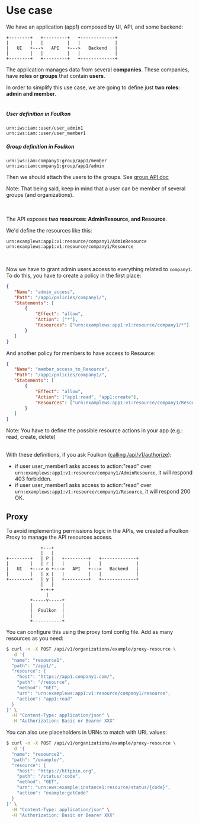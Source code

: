 # Use case

We have an application (app1) composed by UI, API, and some backend:
```
+--------+   +---------+   +-------------+
|        |   |         |   |             |
|   UI   +--->   API   +--->   Backend   |
|        |   |         |   |             |
+--------+   +---------+   +-------------+
```

The application manages data from several __companies__.
These companies, have __roles or groups__ that contain __users__.

In order to simplify this use case, we are going to define just __two roles: admin and member__.
<br /><br />
##### User definition in Foulkon
```
urn:iws:iam::user/user_admin1
urn:iws:iam::user/user_member1
```

##### Group definition in Foulkon
```
urn:iws:iam:company1:group/app1/member
urn:iws:iam:company1:group/app1/admin
```

Then we should attach the users to the groups. See [group API doc](../api/group.md#add_member)

Note: That being said, keep in mind that a user can be member of several groups (and organizations).

<br /><br />
The API exposes __two resources: AdminResource, and Resource__.

We'd define the resources like this:
```
urn:examplews:app1:v1:resource/company1/AdminResource
urn:examplews:app1:v1:resource/company1/Resource
```
<br />

Now we have to grant admin users access to everything related to `company1`.
To do this, you have to create a policy in the first place:
```json
{
   "Name": "admin_access",
   "Path": "/app1/policies/company1/",
   "Statements": [
       {
           "Effect": "allow",
           "Action": ["*"],
           "Resources": ["urn:examplews:app1:v1:resource/company1/*"]
       }
   ]
}
```
And another policy for members to have access to Resource:
```json
{
   "Name": "member_access_to_Resource",
   "Path": "/app1/policies/company1/",
   "Statements": [
       {
           "Effect": "allow",
           "Action": ["app1:read", "app1:create"],
           "Resources": ["urn:examplews:app1:v1:resource/company1/Resource"]
       }
   ]
}
```

Note: You have to define the possible resource actions in your app (e.g.: read, create, delete)
<br /><br />

With these definitions, if you ask Foulkon ([calling /api/v1/authorize](../api/resource.md#resource_authorized)):
- if user user_member1 asks access to action:"read" over `urn:examplews:app1:v1:resource/company1/AdminResource`, it will respond 403 forbidden.
- if user user_member1 asks access to action:"read" over `urn:examplews:app1:v1:resource/company1/Resource`, it will respond 200 OK.

## Proxy
To avoid implementing permissions logic in the APIs, we created a Foulkon Proxy to manage the API resources access.

```
             +---+
             |   |
+--------+   | P |   +---------+   +-------------+
|        |   | r |   |         |   |             |
|   UI   +---> o +--->   API   +--->   Backend   |
|        |   | x |   |         |   |             |
+--------+   | y |   +---------+   +-------------+
             |   |
             +-+-+
               |
         +-----v-----+
         |           |
         |  Foulkon  |
         |           |
         +-----------+

```

You can configure this using the proxy toml config file.
Add as many resources as you need:
```bash
$ curl -n -X POST /api/v1/organizations/example/proxy-resource \
  -d '{
  "name": "resource1",
  "path": "/app1/",
  "resource": {
    "host": "https://app1.company1.com/",
    "path": "/resource",
    "method": "GET",
    "urn": "urn:examplews:app1:v1:resource/company1/resource",
    "action": "app1:read"
  }
}' \
  -H "Content-Type: application/json" \
  -H "Authorization: Basic or Bearer XXX"
```
You can also use placeholders in URNs to match with URL values:
```bash
$ curl -n -X POST /api/v1/organizations/example/proxy-resource \
  -d '{
  "name": "resource2",
  "path": "/example/",
  "resource": {
    "host": "https://httpbin.org",
    "path": "/status/:code",
    "method": "GET",
    "urn": "urn:ews:example:instance1:resource/status/{code}",
    "action": "example:getCode"
  }
}' \
  -H "Content-Type: application/json" \
  -H "Authorization: Basic or Bearer XXX"
```